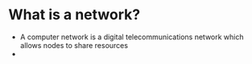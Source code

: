 # What is a network?
- A computer network is a digital telecommunications network which allows nodes to share resources
- 
